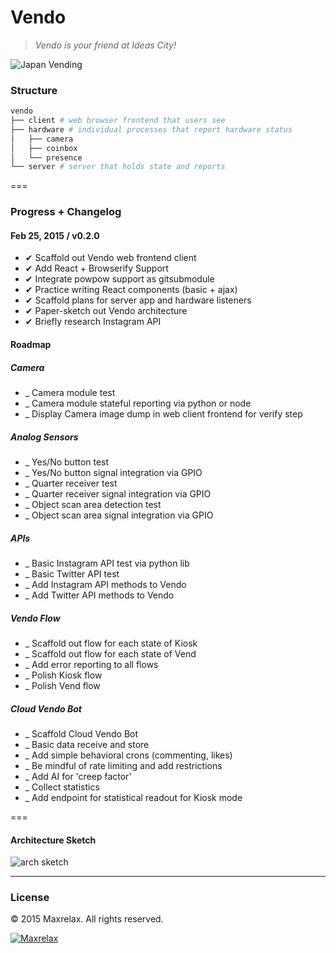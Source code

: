 # Vendo

> _Vendo is your friend at Ideas City!_

![Japan Vending](http://i.imgur.com/O142E5s.jpg)

### Structure

```bash
vendo
├── client # web browser frontend that users see
├── hardware # individual processes that report hardware status
│   ├── camera
│   ├── coinbox
│   └── presence
└── server # server that holds state and reports 
```

===

### Progress + Changelog

#### Feb 25, 2015 / v0.2.0

* ✔ Scaffold out Vendo web frontend client
* ✔ Add React + Browserify Support
* ✔ Integrate powpow support as gitsubmodule
* ✔ Practice writing React components (basic + ajax)
* ✔ Scaffold plans for server app and hardware listeners
* ✔ Paper-sketch out Vendo architecture
* ✔ Briefly research Instagram API

#### Roadmap

##### Camera

* _ Camera module test
* _ Camera module stateful reporting via python or node
* _ Display Camera image dump in web client frontend for verify step

##### Analog Sensors

* _ Yes/No button test
* _ Yes/No button signal integration via GPIO
* _ Quarter receiver test
* _ Quarter receiver signal integration via GPIO
* _ Object scan area detection test
* _ Object scan area signal integration via GPIO

##### APIs

* _ Basic Instagram API test via python lib
* _ Basic Twitter API test
* _ Add Instagram API methods to Vendo
* _ Add Twitter API methods to Vendo

##### Vendo Flow

* _ Scaffold out flow for each state of Kiosk
* _ Scaffold out flow for each state of Vend
* _ Add error reporting to all flows
* _ Polish Kiosk flow
* _ Polish Vend flow

##### Cloud Vendo Bot

* _ Scaffold Cloud Vendo Bot
* _ Basic data receive and store
* _ Add simple behavioral crons (commenting, likes)
* _ Be mindful of rate limiting and add restrictions
* _ Add AI for 'creep factor'
* _ Collect statistics
* _ Add endpoint for statistical readout for Kiosk mode

===

#### Architecture Sketch

![arch sketch](http://i.imgur.com/IhWXxi9.jpg)

- - -

### License

&copy; 2015 Maxrelax. All rights reserved.



<a href="https://maxrelax.co" target="_blank">![Maxrelax](http://i.imgur.com/aqo9Y6W.png)</a>
